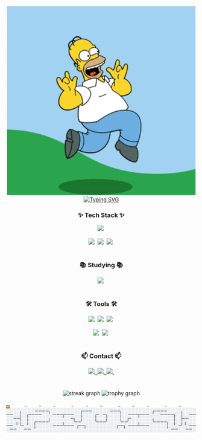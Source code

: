 <div align="center">
  <img src="https://github.com/iyeojae/iyeojae/blob/main/102_shop1_613400.gif" />
</div>
<!--타이틀 부분-->
<div align="center">
  <a href="https://git.io/typing-svg"><img src="https://readme-typing-svg.demolab.com?font=Nanum+Pen+Script&duration=2000&pause=1000&center=true&vCenter=true&height=25&lines=%EA%B7%80%EC%97%BD%EA%B3%A0+%EC%82%AC%EB%82%98%EC%9A%B4+%EC%82%AC%EC%9E%90+%ED%95%9C%EB%A7%88%EB%A6%AC" alt="Typing SVG" /></a>
</div>

<h3 align="center">✨ Tech Stack ✨</h3>

<div align="center">
  <img src="https://img.shields.io/badge/my sql-3578E5?style=for-the-badge&logo=mysql&logoColor=white" />&nbsp
</div>

<br>

<div align="center">
  <img src="https://img.shields.io/badge/Java-007396?style=for-the-badge&logo=OpenJDK&logoColor=white%22" />&nbsp
  <img src="https://img.shields.io/badge/Spring Boot-6DB33F?style=for-the-badge&logo=SpringBoot&logoColor=white">&nbsp
  <img src="https://img.shields.io/badge/Spring Security-11557c?style=for-the-badge&logo=SpringSecurity&logoColor=white" />&nbsp
</div>

<br>

<h3 align="center">📚 Studying 📚</h3>
<div align="center">
  <img src="https://img.shields.io/badge/AWS-181717?style=for-the-badge&logo=amazonwebservices&logoColor=white" />&nbsp
</div>

<br>

<h3 align="center">🛠 Tools 🛠</h3>
<div align="center">
  <img src="https://img.shields.io/badge/git-F05033.svg?style=for-the-badge&logo=git&logoColor=white" />&nbsp
  <img src="https://img.shields.io/badge/github-181717.svg?style=for-the-badge&logo=github&logoColor=white" />&nbsp
  <img src="https://img.shields.io/badge/Notion-F3F3F3.svg?style=for-the-badge&logo=notion&logoColor=black" />&nbsp
</div>

<br>

<div align="center">
  <img src="https://img.shields.io/badge/intellij idea-2C2C32.svg?style=for-the-badge&logo=intellijidea&logoColor=white" />&nbsp
  <img src="https://img.shields.io/badge/eclipse ide-2C2C32.svg?style=for-the-badge&logo=eclipseide&logoColor=white" />&nbsp
</div>

<br>

<h3 align="center">📫 Contact 📫</h3>
<div align="center">
  <a href="https://velog.io/@iyeojae1/">
    <img src="https://img.shields.io/badge/Velog-1EBC8F?style=for-the-badge&logo=velog&logoColor=white" />&nbsp
  </a>
  <a href="https://www.instagram.com/iyeojae1/">
    <img src="https://img.shields.io/badge/instagram-FF4154?style=for-the-badge&logo=instagram&logoColor=white" />&nbsp
  </a>
  <a href="mailto:iyeojae1@gmail.com">
    <img
      src="https://img.shields.io/badge/iyeojae1@gmail.com-D14836?style=for-the-badge&logo=gmail&logoColor=white"/>&nbsp
  </a>
</div>

<div align="center">
  <h1>              </h1>
  <img src="https://streak-stats.demolab.com?user=iyeojae&locale=en&mode=daily&theme=dracula&hide_border=false&border_radius=5&order=3" height="150" alt="streak graph"  />
  <img src="https://github-profile-trophy.vercel.app?username=iyeojae&theme=dracula&column=-1&row=1&margin-w=8&margin-h=8&no-bg=false&no-frame=false&order=4" height="150" alt="trophy graph"  />
</div>

###

<picture>
  <source media="(prefers-color-scheme: dark)" srcset="https://raw.githubusercontent.com/iyeojae/iyeojae/output/pacman-contribution-graph-dark.svg">
  <source media="(prefers-color-scheme: light)" srcset="https://raw.githubusercontent.com/iyeojae/iyeojae/output/pacman-contribution-graph.svg">
  <img alt="pacman contribution graph" src="https://raw.githubusercontent.com/iyeojae/iyeojae/output/pacman-contribution-graph.svg">
</picture>

###
